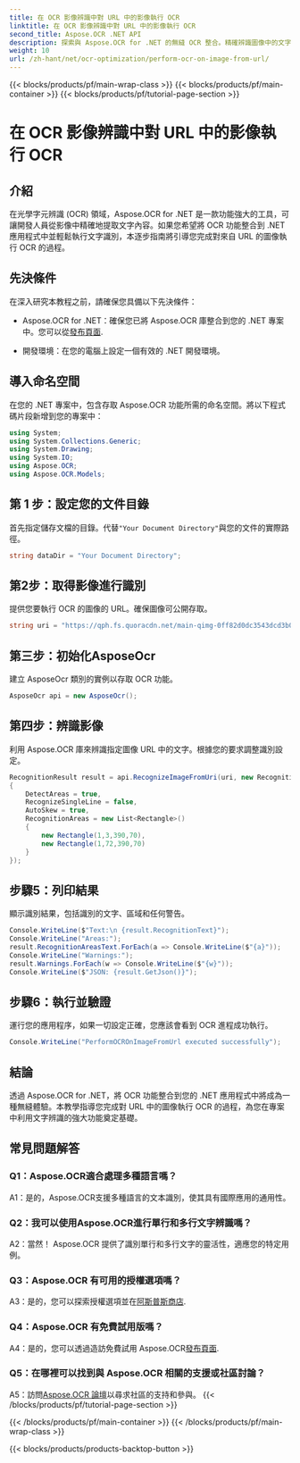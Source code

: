 ```yaml
---
title: 在 OCR 影像辨識中對 URL 中的影像執行 OCR
linktitle: 在 OCR 影像辨識中對 URL 中的影像執行 OCR
second_title: Aspose.OCR .NET API
description: 探索與 Aspose.OCR for .NET 的無縫 OCR 整合。精確辨識圖像中的文字。
weight: 10
url: /zh-hant/net/ocr-optimization/perform-ocr-on-image-from-url/
---
```


{{< blocks/products/pf/main-wrap-class >}}
{{< blocks/products/pf/main-container >}}
{{< blocks/products/pf/tutorial-page-section >}}

# 在 OCR 影像辨識中對 URL 中的影像執行 OCR

## 介紹

在光學字元辨識 (OCR) 領域，Aspose.OCR for .NET 是一款功能強大的工具，可讓開發人員從影像中精確地提取文字內容。如果您希望將 OCR 功能整合到 .NET 應用程式中並輕鬆執行文字識別，本逐步指南將引導您完成對來自 URL 的圖像執行 OCR 的過程。

## 先決條件

在深入研究本教程之前，請確保您具備以下先決條件：

-  Aspose.OCR for .NET：確保您已將 Aspose.OCR 庫整合到您的 .NET 專案中。您可以從[發布頁面](https://releases.aspose.com/ocr/net/).

- 開發環境：在您的電腦上設定一個有效的 .NET 開發環境。

## 導入命名空間

在您的 .NET 專案中，包含存取 Aspose.OCR 功能所需的命名空間。將以下程式碼片段新增到您的專案中：

```csharp
using System;
using System.Collections.Generic;
using System.Drawing;
using System.IO;
using Aspose.OCR;
using Aspose.OCR.Models;
```

## 第 1 步：設定您的文件目錄

首先指定儲存文檔的目錄。代替`"Your Document Directory"`與您的文件的實際路徑。

```csharp
string dataDir = "Your Document Directory";
```

## 第2步：取得影像進行識別

提供您要執行 OCR 的圖像的 URL。確保圖像可公開存取。

```csharp
string uri = "https://qph.fs.quoracdn.net/main-qimg-0ff82d0dc3543dcd3b06028f5476c2e4"；
```

## 第三步：初始化AsposeOcr

建立 AsposeOcr 類別的實例以存取 OCR 功能。

```csharp
AsposeOcr api = new AsposeOcr();
```

## 第四步：辨識影像

利用 Aspose.OCR 庫來辨識指定圖像 URL 中的文字。根據您的要求調整識別設定。

```csharp
RecognitionResult result = api.RecognizeImageFromUri(uri, new RecognitionSettings
{
    DetectAreas = true,
    RecognizeSingleLine = false,
    AutoSkew = true,
    RecognitionAreas = new List<Rectangle>()
    {
        new Rectangle(1,3,390,70),
        new Rectangle(1,72,390,70)
    }
});
```

## 步驟5：列印結果

顯示識別結果，包括識別的文字、區域和任何警告。

```csharp
Console.WriteLine($"Text:\n {result.RecognitionText}");
Console.WriteLine("Areas:");
result.RecognitionAreasText.ForEach(a => Console.WriteLine($"{a}"));
Console.WriteLine("Warnings:");
result.Warnings.ForEach(w => Console.WriteLine($"{w}"));
Console.WriteLine($"JSON: {result.GetJson()}");
```

## 步驟6：執行並驗證

運行您的應用程序，如果一切設定正確，您應該會看到 OCR 進程成功執行。

```csharp
Console.WriteLine("PerformOCROnImageFromUrl executed successfully");
```

## 結論

透過 Aspose.OCR for .NET，將 OCR 功能整合到您的 .NET 應用程式中將成為一種無縫體驗。本教學指導您完成對 URL 中的圖像執行 OCR 的過程，為您在專案中利用文字辨識的強大功能奠定基礎。

## 常見問題解答

### Q1：Aspose.OCR適合處理多種語言嗎？

A1：是的，Aspose.OCR支援多種語言的文本識別，使其具有國際應用的通用性。

### Q2：我可以使用Aspose.OCR進行單行和多行文字辨識嗎？

A2：當然！ Aspose.OCR 提供了識別單行和多行文字的靈活性，適應您的特定用例。

### Q3：Aspose.OCR 有可用的授權選項嗎？

 A3：是的，您可以探索授權選項並在[阿斯普斯商店](https://purchase.aspose.com/buy).

### Q4：Aspose.OCR 有免費試用版嗎？

 A4：是的，您可以透過造訪免費試用 Aspose.OCR[發布頁面](https://releases.aspose.com/).

### Q5：在哪裡可以找到與 Aspose.OCR 相關的支援或社區討論？

 A5：訪問[Aspose.OCR 論壇](https://forum.aspose.com/c/ocr/16)以尋求社區的支持和參與。
{{< /blocks/products/pf/tutorial-page-section >}}

{{< /blocks/products/pf/main-container >}}
{{< /blocks/products/pf/main-wrap-class >}}

{{< blocks/products/products-backtop-button >}}
